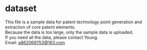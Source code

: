 # dataset
This file is a sample data for patent technology point generation and extraction of core patent elements.<br>
Because the data is too large, only the sample data is uploaded.<br>
If you need all the data, please contact Young.<br>
Email: a862069753@163.com
